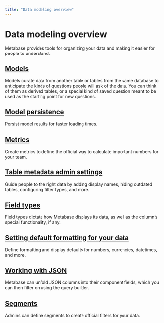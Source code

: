 ```yaml
---
title: "Data modeling overview"
---
```


# Data modeling overview

Metabase provides tools for organizing your data and making it easier for people to understand.

## [Models](./models.md)

Models curate data from another table or tables from the same database to anticipate the kinds of questions people will ask of the data. You can think of them as derived tables, or a special kind of saved question meant to be used as the starting point for new questions.

## [Model persistence](./model-persistence.md)

Persist model results for faster loading times.

## [Metrics](./metrics.md)

Create metrics to define the official way to calculate important numbers for your team.

## [Table metadata admin settings](./metadata-editing.md)

Guide people to the right data by adding display names, hiding outdated tables, configuring filter types, and more.

## [Field types](./field-types.md)

Field types dictate how Metabase displays its data, as well as the column’s special functionality, if any.

## [Setting default formatting for your data](./field-types.md)

Define formatting and display defaults for numbers, currencies, datetimes, and more.

## [Working with JSON](./json-unfolding.md)

Metabase can unfold JSON columns into their component fields, which you can then filter on using the query builder.

## [Segments](./segments.md)

Admins can define segments to create official filters for your data.
